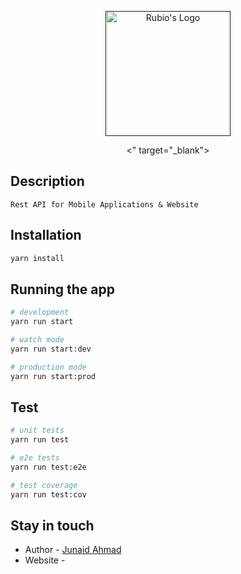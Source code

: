 <p align="center">
  <a href="" target="blank"><img src="https://delmarhighlandstowncenter.com/wp-content/uploads/2020/09/" width="200" alt="Rubio's Logo" /></a>
</p>

  <p align="center"><" target="_blank"></a></p>
    <p align="center">

</p>

## Description

```
Rest API for Mobile Applications & Website
```

## Installation

```bash
yarn install
```

## Running the app

```bash
# development
yarn run start

# watch mode
yarn run start:dev

# production mode
yarn run start:prod
```

## Test

```bash
# unit tests
yarn run test

# e2e tests
yarn run test:e2e

# test coverage
yarn run test:cov
```

## Stay in touch

- Author - [Junaid Ahmad]()
- Website - []()
